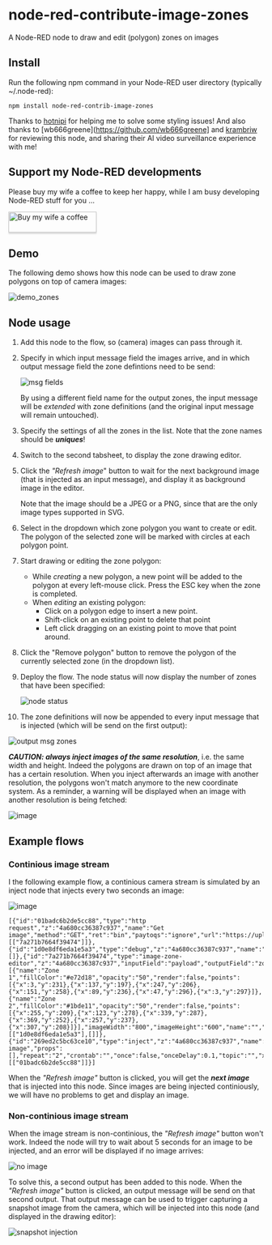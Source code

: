 # node-red-contribute-image-zones
A Node-RED node to draw and edit (polygon) zones on images

## Install
Run the following npm command in your Node-RED user directory (typically ~/.node-red):
```
npm install node-red-contrib-image-zones
```

Thanks to [hotnipi](https://github.com/hotNipi) for helping me to solve some styling issues!  And also thanks to [wb666greene](https://github.com/wb666greene] and [krambriw](https://github.com/krambriw) for reviewing this node, and sharing their AI video surveillance experience with me!

## Support my Node-RED developments
Please buy my wife a coffee to keep her happy, while I am busy developing Node-RED stuff for you ...

<a href="https://www.buymeacoffee.com/bartbutenaers" target="_blank"><img src="https://www.buymeacoffee.com/assets/img/custom_images/orange_img.png" alt="Buy my wife a coffee" style="height: 41px !important;width: 174px !important;box-shadow: 0px 3px 2px 0px rgba(190, 190, 190, 0.5) !important;-webkit-box-shadow: 0px 3px 2px 0px rgba(190, 190, 190, 0.5) !important;" ></a>

## Demo

The following demo shows how this node can be used to draw zone polygons on top of camera images:

![demo_zones](https://user-images.githubusercontent.com/14224149/141678895-3d26712f-9c9e-43ff-99bf-55f3b129b278.gif)

## Node usage

1. Add this node to the flow, so (camera) images can pass through it.

2. Specify in which input message field the images arrive, and in which output message field the zone defintions need to be send:

   ![msg fields](https://user-images.githubusercontent.com/14224149/141677657-38881683-856f-49d3-bb9f-06c29df0701c.png)
   
   By using a different field name for the output zones, the input message will be *extended* with zone definitions (and the original input message will remain untouched).

3. Specify the settings of all the zones in the list.  Note that the zone names should be ***uniques***!

4. Switch to the second tabsheet, to display the zone drawing editor.

5. Click the *"Refresh image*" button to wait for the next background image (that is injected as an input message), and display it as background image in the editor.

   Note that the image should be a JPEG or a PNG, since that are the only image types supported in SVG.

6. Select in the dropdown which zone polygon you want to create or edit.  The polygon of the selected zone will be marked with circles at each polygon point.

7. Start drawing or editing the zone polygon:
   + While *creating* a new polygon, a new point will be added to the polygon at every left-mouse click.  Press the ESC key when the zone is completed.
   + When *editing* an existing polygon:
      - Click on a polygon edge to insert a new point.
      - Shift-click on an existing point to delete that point
      - Left click dragging on an existing point to move that point around.

8. Click the "Remove polygon" button to remove the polygon of the currently selected zone (in the dropdown list).

9. Deploy the flow.  The node status will now display the number of zones that have been specified:

   ![node status](https://user-images.githubusercontent.com/14224149/141678980-602e17bf-2d12-40c4-8cfd-9bce4ba71552.png)

10. The zone definitions will now be appended to every input message that is injected (which will be send on the first output):

   ![output msg zones](https://user-images.githubusercontent.com/14224149/141679044-67541365-6e74-4e92-b440-2a71f9d2532d.png)
   
***CAUTION: always inject images of the same resolution***, i.e. the same width and height.  Indeed the polygons are drawn on top of an image that has a certain resolution.  When you inject afterwards an image with another resolution, the polygons won't match anymore to the new coordinate system.  As a reminder, a warning will be displayed when an image with another resolution is being fetched:

![image](https://user-images.githubusercontent.com/14224149/141681192-41cbdb73-c827-4ca4-a9b4-de6920b28996.png)

## Example flows

### Continious image stream

I the following example flow, a continious camera stream is simulated by an inject node that injects every two seconds an image:

![image](https://user-images.githubusercontent.com/14224149/141680570-5a5c98e7-b9be-49f8-897b-819a27f55a74.png)
```
[{"id":"01badc6b2de5cc88","type":"http request","z":"4a680cc36387c937","name":"Get image","method":"GET","ret":"bin","paytoqs":"ignore","url":"https://upload.wikimedia.org/wikipedia/commons/4/4a/In_the_driveway_%28258053850%29.jpg","tls":"","persist":false,"proxy":"","authType":"","senderr":false,"x":1450,"y":480,"wires":[["7a271b7664f39474"]]},{"id":"1d0e8df6eda1e5a3","type":"debug","z":"4a680cc36387c937","name":"zones","active":true,"tosidebar":true,"console":false,"tostatus":false,"complete":"zones","targetType":"msg","statusVal":"","statusType":"auto","x":1790,"y":480,"wires":[]},{"id":"7a271b7664f39474","type":"image-zone-editor","z":"4a680cc36387c937","inputField":"payload","outputField":"zones","inputFieldType":"msg","outputFieldType":"msg","polygons":[{"name":"Zone 1","fillColor":"#e72d18","opacity":"50","render":false,"points":[{"x":3,"y":231},{"x":137,"y":197},{"x":247,"y":206},{"x":151,"y":258},{"x":89,"y":236},{"x":47,"y":296},{"x":3,"y":297}]},{"name":"Zone 2","fillColor":"#1bde11","opacity":"50","render":false,"points":[{"x":255,"y":209},{"x":123,"y":278},{"x":339,"y":287},{"x":369,"y":252},{"x":257,"y":237},{"x":307,"y":208}]}],"imageWidth":"800","imageHeight":"600","name":"","x":1630,"y":480,"wires":[["1d0e8df6eda1e5a3"],[]]},{"id":"269ed2c5bc63ce10","type":"inject","z":"4a680cc36387c937","name":"Inject image","props":[],"repeat":"2","crontab":"","once":false,"onceDelay":0.1,"topic":"","x":1270,"y":480,"wires":[["01badc6b2de5cc88"]]}]
```

When the *"Refresh image"* button is clicked, you will get the ***next image*** that is injected into this node.  Since images are being injected continiously, we will have no problems to get and display an image.

### Non-continious image stream

When the image stream is non-continious, the *"Refresh image"* button won't work.  Indeed the node will try to wait about 5 seconds for an image to be injected, and an error will be displayed if no image arrives:

   ![no image](https://user-images.githubusercontent.com/14224149/141680770-31edab20-57ed-4d65-8ff8-e23fc5fdedbd.png)
   
To solve this, a second output has been added to this node.  When the *"Refresh image"* button is clicked, an output message will be send on that second output.  That output message can be used to trigger capturing a snapshot image from the camera, which will be injected into this node (and displayed in the drawing editor):

   ![snapshot injection](https://user-images.githubusercontent.com/14224149/141681013-cda4fdde-4bc1-4f55-b185-0a6279e03485.png)
